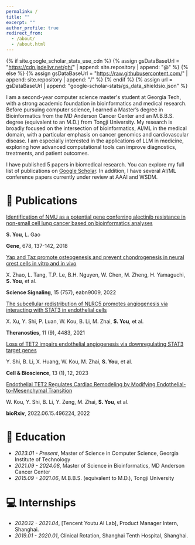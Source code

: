 ```yaml
---
permalink: /
title: ""
excerpt: ""
author_profile: true
redirect_from: 
  - /about/
  - /about.html
---
```


{% if site.google_scholar_stats_use_cdn %}
{% assign gsDataBaseUrl = "https://cdn.jsdelivr.net/gh/" | append: site.repository | append: "@" %}
{% else %}
{% assign gsDataBaseUrl = "https://raw.githubusercontent.com/" | append: site.repository | append: "/" %}
{% endif %}
{% assign url = gsDataBaseUrl | append: "google-scholar-stats/gs_data_shieldsio.json" %}

<span class='anchor' id='about-me'></span>

I am a second-year computer science master's student at Georgia Tech, with a strong academic foundation in bioinformatics and medical research. Before pursuing computer science, I earned a Master’s degree in Bioinformatics from the MD Anderson Cancer Center and an M.B.B.S. degree (equivalent to an M.D.) from Tongji University.
My research is broadly focused on the intersection of bioinformatics, AI/ML in the medical domain, with a particular emphasis on cancer genomics and cardiovascular disease. I am especially interested in the applications of LLM in medicine, exploring how advanced computational tools can improve diagnostics, treatments, and patient outcomes.

I have published 5 papers in biomedical research. You can explore my full list of publications on [Google Scholar](https://scholar.google.com/citations?user=-CBGDcUAAAAJ&hl=en). In addition, I have several AI/ML conference papers currently under review at AAAI and WSDM.




<!-- # 🔥 News
- *2022.02*: &nbsp;🎉🎉 Lorem ipsum dolor sit amet, consectetur adipiscing elit. Vivamus ornare aliquet ipsum, ac tempus justo dapibus sit amet. 
- *2022.02*: &nbsp;🎉🎉 Lorem ipsum dolor sit amet, consectetur adipiscing elit. Vivamus ornare aliquet ipsum, ac tempus justo dapibus sit amet.  -->

# 📝 Publications 

<div class='paper-box'>
  <div class='paper-box-text' markdown="1">

  [Identification of NMU as a potential gene conferring alectinib resistance in non-small cell lung cancer based on bioinformatics analyses](https://doi.org/10.1016/j.gene.2018.07.009)

  **S. You**, L. Gao

  **Gene**, 678, 137-142, 2018  
  </div>
</div>

<div class='paper-box'>
  <div class='paper-box-text' markdown="1">

  [Yap and Taz promote osteogenesis and prevent chondrogenesis in neural crest cells in vitro and in vivo](https://doi.org/10.1126/scisignal.abn9009)

  X. Zhao, L. Tang, T.P. Le, B.H. Nguyen, W. Chen, M. Zheng, H. Yamaguchi, **S. You**, et al.

  **Science Signaling**, 15 (757), eabn9009, 2022  
  </div>
</div>

<div class='paper-box'>
  <div class='paper-box-text' markdown="1">

  [The subcellular redistribution of NLRC5 promotes angiogenesis via interacting with STAT3 in endothelial cells](https://doi.org/10.7150/thno.51297)

  X. Xu, Y. Shi, P. Luan, W. Kou, B. Li, M. Zhai, **S. You**, et al.

  **Theranostics**, 11 (9), 4483, 2021  
  </div>
</div>

<div class='paper-box'>
  <div class='paper-box-text' markdown="1">

  [Loss of TET2 impairs endothelial angiogenesis via downregulating STAT3 target genes](https://doi.org/10.1186/s13578-023-01057-x)

  Y. Shi, B. Li, X. Huang, W. Kou, M. Zhai, **S. You**, et al.

  **Cell & Bioscience**, 13 (1), 12, 2023  
  </div>
</div>

<div class='paper-box'>
  <div class='paper-box-text' markdown="1">

  [Endothelial TET2 Regulates Cardiac Remodeling by Modifying Endothelial-to-Mesenchymal Transition](https://www.biorxiv.org/content/10.1101/2022.06.15.496224v1)

  W. Kou, Y. Shi, B. Li, Y. Zeng, M. Zhai, **S. You**, et al.

  **bioRxiv**, 2022.06.15.496224, 2022
  </div>
</div>



<!-- # 🎖 Honors and Awards
- *2021.10* Lorem ipsum dolor sit amet, consectetur adipiscing elit. Vivamus ornare aliquet ipsum, ac tempus justo dapibus sit amet. 
- *2021.09* Lorem ipsum dolor sit amet, consectetur adipiscing elit. Vivamus ornare aliquet ipsum, ac tempus justo dapibus sit amet.  -->

# 📖 Education

- *2023.01 - Present*, Master of Science in Computer Science, Georgia Institute of Technology
- *2021.09 - 2024.08*, Master of Science in Bioinformatics, MD Anderson Cancer Center
- *2015.09 - 2021.06*, M.B.B.S. (equivalent to M.D.), Tongji University

<!-- # 💬 Invited Talks
- *2021.06*, Lorem ipsum dolor sit amet, consectetur adipiscing elit. Vivamus ornare aliquet ipsum, ac tempus justo dapibus sit amet. 
- *2021.03*, Lorem ipsum dolor sit amet, consectetur adipiscing elit. Vivamus ornare aliquet ipsum, ac tempus justo dapibus sit amet.  \| [\[video\]](https://github.com/) -->

# 💻 Internships
- *2020.12 - 2021.04*, [Tencent Youtu AI Lab], Product Manager Intern, Shanghai.
- *2019.01 - 2020.01*, Clinical Rotation, Shanghai Tenth Hospital, Shanghai.
